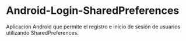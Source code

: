 # Android-Login-SharedPreferences
Aplicación Android que permite el registro e inicio de sesión de usuarios utilizando SharedPreferences.
